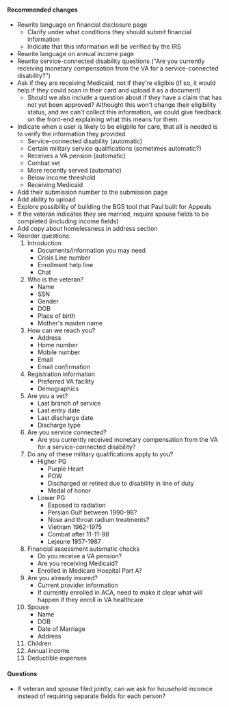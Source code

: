 #### Recommended changes

- Rewrite language on financial disclosure page 
	- Clarify under what conditions they should submit financial information
	- Indicate that this information will be verified by the IRS
- Rewrite language on annual income page
- Rewrite service-connected disability questions ("Are you currently receiving monetary compensation from the VA for a service-connected disability?")
- Ask if they are receiving Medicaid, not if they're eligible (if so, it would help if they could scan in their card and upload it as a document)
	- Should we also include a question about if they have a claim that has not yet been approved? Althought this won't change their eligibility status, and we can't collect this information, we could give feedback on the front-end explaining what this means for them.
- Indicate when a user is likely to be eligbile for care, that all is needed is to verify the information they provided
	- Service-connected disability (automatic)
	- Certain military service qualifications (sometimes automatic?)
	- Receives a VA pension (automatic)
	- Combat vet
	- More recently served (automatic)
	- Below income threshold
	- Receiving Medicaid
- Add their submission number to the submission page
- Add ability to upload
- Explore possibility of building the BGS tool that Paul built for Appeals 
- If the veteran indicates they are married, require spouse fields to be completed (including income fields)
- Add copy about homelessness in address section
- Reorder questions:
	1. Introduction	
		- Documents/information you may need
		- Crisis Line number
		- Enrollment help line
		- Chat
	2. Who is the veteran?
		- Name
		- SSN
		- Gender
		- DOB
		- Place of birth
		- Mother's maiden name
	3. How can we reach you?
		- Address
		- Home number
		- Mobile number
		- Email
		- Email confirmation
	4. Registration information
		- Preferred VA facility
		- Demographics
	5. Are you a vet?
		- Last branch of service
		- Last entry date
		- Last discharge date
		- Discharge type
	6. Are you service connected?
		- Are you currently received monetary compensation from the VA for a service-connected disability?
	7. Do any of these military qualifications apply to you?
		- Higher PG
			- Purple Heart
			- POW
			- Discharged or retired due to disability in line of duty
			- Medal of honor
		- Lower PG
			- Exposed to radiation
			- Persian Gulf between 1990-98?
			- Nose and throat radium treatments?
			- Vietnam 1962-1975
			- Combat after 11-11-98
			- Lejeune 1957-1987
	8. Financial assessment automatic checks
		- Do you receive a VA pension?
		- Are you receiving Medicaid?
		- Enrolled in Medicare Hospital Part A?
	9. Are you already insured?
		- Current provider information
		- If currently enrolled in ACA, need to make it clear what will happen if they enroll in VA healthcare
	10. Spouse
		- Name
		- DOB
		- Date of Marriage
		- Address
	11. Children
	12. Annual income
	13. Deductible expenses

#### Questions
- If veteran and spouse filed jointly, can we ask for household incomce instead of requiring separate fields for each person?
